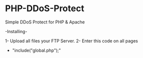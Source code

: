 # PHP-DDoS-Protect
Simple DDoS Protect for PHP &amp; Apache

-Installing-

1- Upload all files your FTP Server.
2- Enter this code on all pages
  - "include("global.php");"
